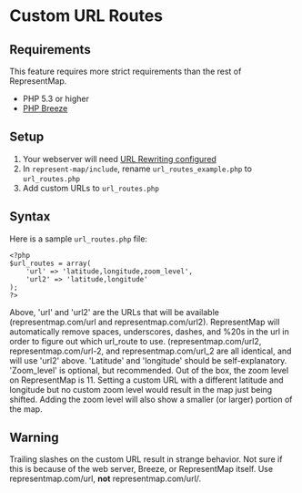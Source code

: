 Custom URL Routes
=================

Requirements
------------

This feature requires more strict requirements than the rest of RepresentMap.

- PHP 5.3 or higher
- [PHP Breeze](https://github.com/whatthejeff/breeze)


Setup
-----

1. Your webserver will need [URL Rewriting
   configured](https://github.com/whatthejeff/breeze/blob/master/INSTALL.md)
1. In ``represent-map/include``, rename ``url_routes_example.php`` to
   ``url_routes.php``
1. Add custom URLs to ``url_routes.php``


Syntax
------

Here is a sample ``url_routes.php`` file:

    <?php
    $url_routes = array(
        'url' => 'latitude,longitude,zoom_level',
        'url2' => 'latitude,longitude'
    );
    ?>

Above, 'url' and 'url2' are the URLs that will be available
(representmap.com/url and representmap.com/url2). RepresentMap will
automatically remove spaces, underscores, dashes, and %20s in the url in order
to figure out which url_route to use. (representmap.com/url2,
representmap.com/url-2, and representmap.com/url_2 are all identical, and will
use 'url2' above. 'Latitude' and 'longitude' should be self-explanatory.
'Zoom_level' is optional, but recommended. Out of the box, the zoom level on
RepresentMap is 11. Setting a custom URL with a different latitude and longitude
but no custom zoom level would result in the map just being shifted. Adding the
zoom level will also show a smaller (or larger) portion of the map.


Warning
-------

Trailing slashes on the custom URL result in strange behavior. Not sure if this
is because of the web server, Breeze, or RepresentMap itself. Use
representmap.com/url, **not** representmap.com/url/.
